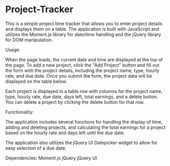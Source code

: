 # Project-Tracker

This is a simple project time tracker that allows you to enter project details and displays them on a table. The application is built with JavaScript and utilizes the Moment.js library for date/time handling and the jQuery library for DOM manipulation.

Usage: 

When the page loads, the current date and time are displayed at the top of the page. To add a new project, click the "Add Project" button and fill out the form with the project details, including the project name, type, hourly rate, and due date. Once you submit the form, the project data will be displayed on the table below.

Each project is displayed in a table row with columns for the project name, type, hourly rate, due date, days left, total earnings, and a delete button. You can delete a project by clicking the delete button for that row.

Functionality: 

The application includes several functions for handling the display of time, adding and deleting projects, and calculating the total earnings for a project based on the hourly rate and days left until the due date.

The application also utilizes the jQuery UI Datepicker widget to allow for easy selection of a due date.

Dependencies: 
Moment.js
jQuery
jQuery UI
